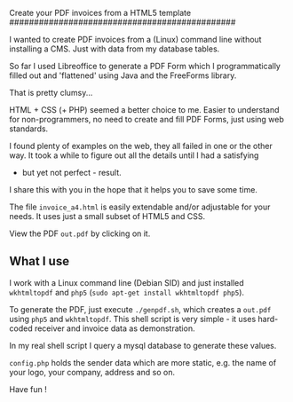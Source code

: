 Create your PDF invoices from a HTML5 template
##############################################

I wanted to create PDF invoices from a (Linux) command line without
installing a CMS. Just with data from my database tables.

So far I used Libreoffice to generate a PDF Form which I programmatically
filled out and 'flattened' using Java and the FreeForms library.

That is pretty clumsy...

HTML + CSS (+ PHP) seemed a better choice to me. Easier to understand
for non-programmers, no need to create and fill PDF Forms, just using
web standards.

I found plenty of examples on the web, they all failed in one or the other
way. It took a while to figure out all the details until I had a satisfying
 - but yet not perfect - result.

I share this with you in the hope that it helps you to save some time.

The file `invoice_a4.html` is easily extendable and/or adjustable for 
your needs. It uses just a small subset of HTML5 and CSS.

View the PDF `out.pdf` by clicking on it.


What I use
----------

I work with a Linux command line (Debian SID) and just installed
`wkhtmltopdf` and `php5` (`sudo apt-get install wkhtmltopdf php5`).

To generate the PDF, just execute `./genpdf.sh`, which creates a
`out.pdf` using `php5` and `wkhtmltopdf`. This shell script is very
simple - it uses hard-coded receiver and invoice data as demonstration.

In my real shell script I query a mysql database to generate these
values.

`config.php` holds the sender data which are more static, e.g.
the name of your logo, your company, address and so on.

Have fun !
